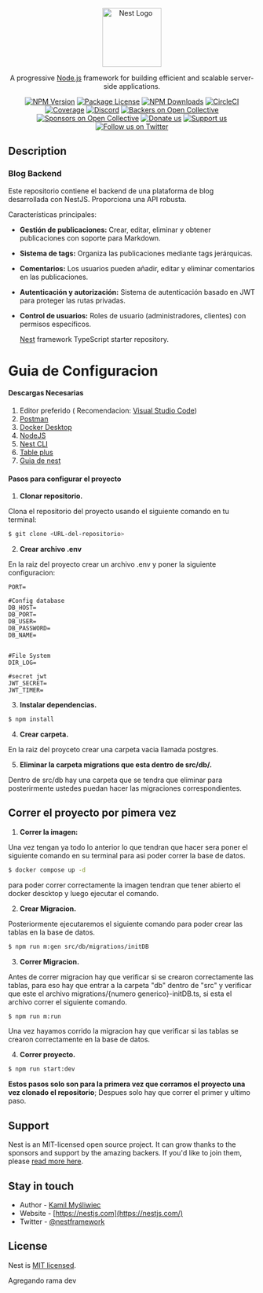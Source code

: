 <p align="center">
  <a href="http://nestjs.com/" target="blank"><img src="https://nestjs.com/img/logo-small.svg" width="120" alt="Nest Logo" /></a>
</p>

[circleci-image]: https://img.shields.io/circleci/build/github/nestjs/nest/master?token=abc123def456
[circleci-url]: https://circleci.com/gh/nestjs/nest

  <p align="center">A progressive <a href="http://nodejs.org" target="_blank">Node.js</a> framework for building efficient and scalable server-side applications.</p>
    <p align="center">
<a href="https://www.npmjs.com/~nestjscore" target="_blank"><img src="https://img.shields.io/npm/v/@nestjs/core.svg" alt="NPM Version" /></a>
<a href="https://www.npmjs.com/~nestjscore" target="_blank"><img src="https://img.shields.io/npm/l/@nestjs/core.svg" alt="Package License" /></a>
<a href="https://www.npmjs.com/~nestjscore" target="_blank"><img src="https://img.shields.io/npm/dm/@nestjs/common.svg" alt="NPM Downloads" /></a>
<a href="https://circleci.com/gh/nestjs/nest" target="_blank"><img src="https://img.shields.io/circleci/build/github/nestjs/nest/master" alt="CircleCI" /></a>
<a href="https://coveralls.io/github/nestjs/nest?branch=master" target="_blank"><img src="https://coveralls.io/repos/github/nestjs/nest/badge.svg?branch=master#9" alt="Coverage" /></a>
<a href="https://discord.gg/G7Qnnhy" target="_blank"><img src="https://img.shields.io/badge/discord-online-brightgreen.svg" alt="Discord"/></a>
<a href="https://opencollective.com/nest#backer" target="_blank"><img src="https://opencollective.com/nest/backers/badge.svg" alt="Backers on Open Collective" /></a>
<a href="https://opencollective.com/nest#sponsor" target="_blank"><img src="https://opencollective.com/nest/sponsors/badge.svg" alt="Sponsors on Open Collective" /></a>
  <a href="https://paypal.me/kamilmysliwiec" target="_blank"><img src="https://img.shields.io/badge/Donate-PayPal-ff3f59.svg" alt="Donate us"/></a>
    <a href="https://opencollective.com/nest#sponsor"  target="_blank"><img src="https://img.shields.io/badge/Support%20us-Open%20Collective-41B883.svg" alt="Support us"></a>
  <a href="https://twitter.com/nestframework" target="_blank"><img src="https://img.shields.io/twitter/follow/nestframework.svg?style=social&label=Follow" alt="Follow us on Twitter"></a>
</p>
  <!--[![Backers on Open Collective](https://opencollective.com/nest/backers/badge.svg)](https://opencollective.com/nest#backer)
  [![Sponsors on Open Collective](https://opencollective.com/nest/sponsors/badge.svg)](https://opencollective.com/nest#sponsor)-->

## Description

### Blog Backend

Este repositorio contiene el backend de una plataforma de blog desarrollada con NestJS. Proporciona una API robusta.

Características principales:

- **Gestión de publicaciones:** Crear, editar, eliminar y obtener publicaciones con soporte para Markdown.
- **Sistema de tags:** Organiza las publicaciones mediante tags jerárquicas.
- **Comentarios:** Los usuarios pueden añadir, editar y eliminar comentarios en las publicaciones.
- **Autenticación y autorización:** Sistema de autenticación basado en JWT para proteger las rutas privadas.
- **Control de usuarios:** Roles de usuario (administradores, clientes) con permisos específicos.

  [Nest](https://github.com/nestjs/nest) framework TypeScript starter repository.

# Guia de Configuracion

#### Descargas Necesarias

1.  Editor preferido ( Recomendacion: <a href="https://code.visualstudio.com/Download" target="_blank">Visual Studio Code</a>)
2.  <a href="https://www.postman.com/downloads/" target="_blank">Postman</a>
3.  <a href="https://www.docker.com/products/docker-desktop/#:~:text=Docker%20Desktop%20is%20a%20secure%20and%20easy-to-use%20tool" target="_blank">Docker Desktop</a>
4.  <a href="https://nodejs.org/en/download/package-manager" target="_blank">NodeJS</a>
5.  <a href="https://docs.nestjs.com/cli/overview">Nest CLI</a>
6.  <a href="https://tableplus.com/download">Table plus</a>
7.  <a href="https://import.cdn.thinkific.com/643563/Hy5tCoWRxCY0Pa1wZL2A_nest-cheatsheet.pdf">Guia de nest</a>

#### Pasos para configurar el proyecto

1. **Clonar repositorio.**

Clona el repositorio del proyecto usando el siguiente comando en tu terminal:

```bash
$ git clone <URL-del-repositorio>
```

2. **Crear archivo .env**

En la raiz del proyecto crear un archivo .env y poner la siguiente configuracion:

```
PORT=

#Config database
DB_HOST=
DB_PORT=
DB_USER=
DB_PASSWORD=
DB_NAME=


#File System
DIR_LOG=

#secret jwt
JWT_SECRET=
JWT_TIMER=
```

3. **Instalar dependencias.**

```bash
$ npm install
```

4. **Crear carpeta.**

En la raiz del proyceto crear una carpeta vacia llamada postgres.

5. **Eliminar la carpeta migrations que esta dentro de src/db/.**

Dentro de src/db hay una carpeta que se tendra que eliminar para posterirmente ustedes puedan hacer las migraciones correspondientes.

## Correr el proyecto por pimera vez

1. **Correr la imagen:**

Una vez tengan ya todo lo anterior lo que tendran que hacer sera poner el siguiente comando en su terminal para asi poder correr la base de datos.

```bash
$ docker compose up -d
```

para poder correr correctamente la imagen tendran que tener abierto el docker descktop y luego ejecutar el comando.

2. **Crear Migracion.**

Posteriormente ejecutaremos el siguiente comando para poder crear las tablas en la base de datos.

```bash
$ npm run m:gen src/db/migrations/initDB
```

3. **Correr Migracion.**

Antes de correr migracion hay que verificar si se crearon correctamente las tablas, para eso hay que entrar a la carpeta "db" dentro de "src" y verificar que este el archivo migrations/{numero generico}-initDB.ts, si esta el archivo correr el siguiente comando.

```bash
$ npm run m:run
```

Una vez hayamos corrido la migracion hay que verificar si las tablas se crearon correctamente en la base de datos.

4. **Correr proyecto.**

```bash
$ npm run start:dev
```

**Estos pasos solo son para la primera vez que corramos el proyecto una vez clonado el repositorio**; Despues solo hay que correr el primer y ultimo paso.

## Support

Nest is an MIT-licensed open source project. It can grow thanks to the sponsors and support by the amazing backers. If you'd like to join them, please [read more here](https://docs.nestjs.com/support).

## Stay in touch

- Author - [Kamil Myśliwiec](https://twitter.com/kammysliwiec)
- Website - [https://nestjs.com](https://nestjs.com/)
- Twitter - [@nestframework](https://twitter.com/nestframework)

## License

Nest is [MIT licensed](https://github.com/nestjs/nest/blob/master/LICENSE).

Agregando rama dev
